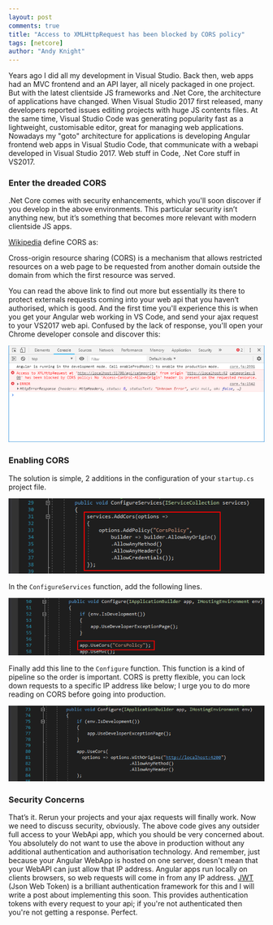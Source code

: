 ```yaml
---
layout: post
comments: true
title: "Access to XMLHttpRequest has been blocked by CORS policy"
tags: [netcore]
author: "Andy Knight"
---
```


Years ago I did all my development in Visual Studio. Back then, web apps had an MVC frontend and an API layer, all nicely packaged in one project. But with the latest clientside JS frameworks and .Net Core, the architecture of applications have changed. When Visual Studio 2017 first released, many developers reported issues editing projects with huge JS contents files. At the same time, Visual Studio Code was generating popularity fast as a lightweight, customisable editor, great for managing web applications. Nowadays my "goto" architecture for applications is developing Angular frontend web apps in Visual Studio Code, that communicate with a webapi developed in Visual Studio 2017. Web stuff in Code, .Net Core stuff in VS2017.

### Enter the dreaded CORS

.Net Core comes with security enhancements, which you'll soon discover if you develop in the above environments. This particular security isn’t anything new, but it’s something that becomes more relevant with modern clientside JS apps.

[Wikipedia][corswiki-url] define CORS as:

Cross-origin resource sharing (CORS) is a mechanism that allows restricted resources on a web page to be requested from another domain outside the domain from which the first resource was served.

You can read the above link to find out more but essentially its there to protect externals requests coming into your web api that you haven’t authorised, which is good. And the first time you'll experience this is when you get your Angular web working in VS Code, and send your ajax request to your VS2017 web api. Confused by the lack of response, you'll open your Chrome developer console and discover this:

![CORS Error in Chrome](/assets/img/2018-12-27/corserror.png)

### Enabling CORS

The solution is simple, 2 additions in the configuration of your `startup.cs` project file.

![Startup.cs/ConfigureServices](/assets/img/2018-12-27/cors_configureservices.png)

In the `ConfigureServices` function, add the following lines.

![Startup.cs/Configure](/assets/img/2018-12-27/cors_configure.png)

Finally add this line to the `Configure` function. This function is a kind of pipeline so the order is important. CORS is pretty flexible, you can lock down requests to a specific IP address like below; I urge you to do more reading on CORS before going into production.

![Startup.cs/Configure](/assets/img/2018-12-27/cors_alternative.png)

### Security Concerns

That’s it. Rerun your projects and your ajax requests will finally work. Now we need to discuss security, obviously. The above code gives any outsider full access to your WebApi app, which you should be very concerned about. You absolutely do not want to use the above in production without any additional authentication and authorisation technology. And remember, just because your Angular WebApp is hosted on one server, doesn't mean that your WebAPI can just allow that IP address. Angular apps run locally on clients browsers, so web requests will come in from any IP address. [JWT][jwt-url] (Json Web Token) is a brilliant authentication framework for this and I will write a post about implementing this soon. This provides authentication tokens with every request to your api; if you're not authenticated then you're not getting a response. Perfect.


[corswiki-url]: https://en.wikipedia.org/wiki/Cross-origin_resource_sharing

[jwt-url]: https://jwt.io/



